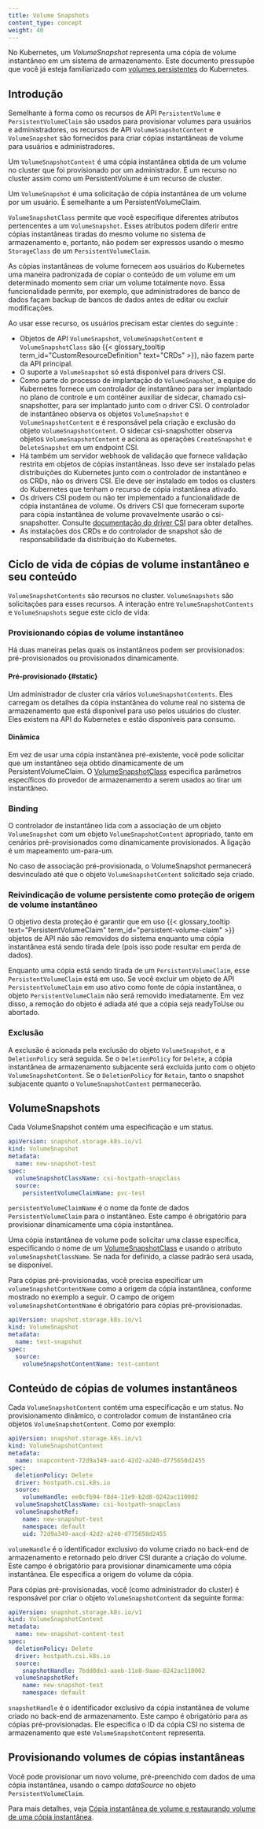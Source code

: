 ```yaml
---
title: Volume Snapshots
content_type: concept
weight: 40
---
```


<!-- overview -->

No Kubernetes, um _VolumeSnapshot_ representa uma cópia de volume instantâneo em um sistema de armazenamento. Este documento pressupõe que você já esteja familiarizado com [volumes persistentes](/docs/concepts/storage/persistent-volumes/) do Kubernetes.




<!-- body -->

## Introdução

Semelhante à forma como os recursos de API `PersistentVolume` e `PersistentVolumeClaim` são usados ​​para provisionar volumes para usuários e administradores, os recursos de API `VolumeSnapshotContent` e `VolumeSnapshot` são fornecidos para criar cópias instantâneas de volume para usuários e administradores.

Um `VolumeSnapshotContent` é uma cópia instantânea obtida de um volume no cluster que foi provisionado por um administrador. É um recurso no cluster assim como um PersistentVolume é um recurso de cluster.

Um `VolumeSnapshot` é uma solicitação de cópia instantânea de um volume por um usuário. É semelhante a um PersistentVolumeClaim.

`VolumeSnapshotClass` permite que você especifique diferentes atributos pertencentes a um `VolumeSnapshot`. Esses atributos podem diferir entre cópias instantâneas tiradas do mesmo volume no sistema de armazenamento e, portanto, não podem ser expressos usando o mesmo `StorageClass` de um `PersistentVolumeClaim`.

As cópias instantâneas de volume fornecem aos usuários do Kubernetes uma maneira padronizada de copiar o conteúdo de um volume em um determinado momento sem criar um volume totalmente novo. Essa funcionalidade permite, por exemplo, que administradores de banco de dados façam backup de bancos de dados antes de editar ou excluir modificações.

Ao usar esse recurso, os usuários precisam estar cientes do seguinte :

* Objetos de API `VolumeSnapshot`, `VolumeSnapshotContent` e `VolumeSnapshotClass` são {{< glossary_tooltip term_id="CustomResourceDefinition" text="CRDs" >}}, não fazem parte da API principal.
* O suporte a `VolumeSnapshot` só está disponível para drivers CSI.
* Como parte do processo de implantação do `VolumeSnapshot`, a equipe do Kubernetes fornece um controlador de instantâneo para ser implantado no plano de controle e um contêiner auxiliar de sidecar, chamado csi-snapshotter, para ser implantado junto com o driver CSI. O controlador de instantâneo observa os objetos `VolumeSnapshot` e `VolumeSnapshotContent` e é responsável pela criação e exclusão do objeto `VolumeSnapshotContent`. O sidecar csi-snapshotter observa objetos `VolumeSnapshotContent` e aciona as operações `CreateSnapshot` e `DeleteSnapshot` em um endpoint CSI.
* Há também um servidor webhook de validação que fornece validação restrita em objetos de cópias instantâneas. Isso deve ser instalado pelas distribuições do Kubernetes junto com o controlador de instantâneo e os CRDs, não os drivers CSI. Ele deve ser instalado em todos os clusters do Kubernetes que tenham o recurso de cópia instantânea ativado.
* Os drivers CSI podem ou não ter implementado a funcionalidade de cópia instantânea de volume. Os drivers CSI que forneceram suporte para cópia instantânea de volume provavelmente usarão o csi-snapshotter. Consulte [documentação do driver CSI](https://kubernetes-csi.github.io/docs/) para obter detalhes.
* As instalações dos CRDs e do controlador de snapshot são de responsabilidade da distribuição do Kubernetes.

## Ciclo de vida de cópias de volume instantâneo e seu conteúdo

`VolumeSnapshotContents` são recursos no cluster. `VolumeSnapshots` são solicitações para esses recursos. A interação entre `VolumeSnapshotContents` e `VolumeSnapshots` segue este ciclo de vida:

### Provisionando cópias de volume instantâneo

Há duas maneiras pelas quais os instantâneos podem ser provisionados: pré-provisionados ou provisionados dinamicamente.

#### Pré-provisionado {#static}
Um administrador de cluster cria vários `VolumeSnapshotContents`. Eles carregam os detalhes da cópia instantânea do volume real no sistema de armazenamento que está disponível para uso pelos usuários do cluster. Eles existem na API do Kubernetes e estão disponíveis para consumo.

#### Dinâmica
Em vez de usar uma cópia instantânea pré-existente, você pode solicitar que um instantâneo seja obtido dinamicamente de um PersistentVolumeClaim. O [VolumeSnapshotClass](/docs/concepts/storage/volume-snapshot-classes/) especifica parâmetros específicos do provedor de armazenamento a serem usados ao tirar um instantâneo.

### Binding

O controlador de instantâneo lida com a associação de um objeto `VolumeSnapshot` com um objeto `VolumeSnapshotContent` apropriado, tanto em cenários pré-provisionados como dinamicamente provisionados. A ligação é um mapeamento um-para-um.

No caso de associação pré-provisionada, o VolumeSnapshot permanecerá desvinculado até que o objeto `VolumeSnapshotContent` solicitado seja criado.

### Reivindicação de volume persistente como proteção de origem de volume instantâneo

O objetivo desta proteção é garantir que em uso
{{< glossary_tooltip text="PersistentVolumeClaim" term_id="persistent-volume-claim" >}} objetos de API não são removidos do sistema enquanto uma cópia instantânea está sendo tirada dele (pois isso pode resultar em perda de dados).

Enquanto uma cópia está sendo tirada de um `PersistentVolumeClaim`, esse `PersistentVolumeClaim` está em uso. Se você excluir um objeto de API `PersistentVolumeClaim` em uso ativo como fonte de cópia instantânea, o objeto `PersistentVolumeClaim` não será removido imediatamente. Em vez disso, a remoção do objeto é adiada até que a cópia seja readyToUse ou abortado.

### Exclusão

A exclusão é acionada pela exclusão do objeto `VolumeSnapshot`, e a `DeletionPolicy` será seguida. Se o `DeletionPolicy` for `Delete`, a cópia instantânea de armazenamento subjacente será excluída junto com o objeto `VolumeSnapshotContent`. Se o `DeletionPolicy` for `Retain`, tanto o snapshot subjacente quanto o `VolumeSnapshotContent` permanecerão.

## VolumeSnapshots

Cada VolumeSnapshot contém uma especificação e um status.

```yaml
apiVersion: snapshot.storage.k8s.io/v1
kind: VolumeSnapshot
metadata:
  name: new-snapshot-test
spec:
  volumeSnapshotClassName: csi-hostpath-snapclass
  source:
    persistentVolumeClaimName: pvc-test
```

`persistentVolumeClaimName` é o nome da fonte de dados `PersistentVolumeClaim` para o instantâneo. Este campo é obrigatório para provisionar dinamicamente uma cópia instantânea.

Uma cópia instantânea de volume pode solicitar uma classe específica, especificando o nome de um
[VolumeSnapshotClass](/docs/concepts/storage/volume-snapshot-classes/) e usando o atributo `volumeSnapshotClassName`. Se nada for definido, a classe padrão será usada, se disponível.

Para cópias pré-provisionadas, você precisa especificar um `volumeSnapshotContentName` como a origem da cópia instantânea, conforme mostrado no exemplo a seguir. O campo de origem `volumeSnapshotContentName` é obrigatório para cópias pré-provisionadas.

```yaml
apiVersion: snapshot.storage.k8s.io/v1
kind: VolumeSnapshot
metadata:
  name: test-snapshot
spec:
  source:
    volumeSnapshotContentName: test-content
```

## Conteúdo de cópias de volumes instantâneos

Cada `VolumeSnapshotContent` contém uma especificação e um status. No provisionamento dinâmico, o controlador comum de instantâneo cria objetos `VolumeSnapshotContent`. Como por exemplo:

```yaml
apiVersion: snapshot.storage.k8s.io/v1
kind: VolumeSnapshotContent
metadata:
  name: snapcontent-72d9a349-aacd-42d2-a240-d775650d2455
spec:
  deletionPolicy: Delete
  driver: hostpath.csi.k8s.io
  source:
    volumeHandle: ee0cfb94-f8d4-11e9-b2d8-0242ac110002
  volumeSnapshotClassName: csi-hostpath-snapclass
  volumeSnapshotRef:
    name: new-snapshot-test
    namespace: default
    uid: 72d9a349-aacd-42d2-a240-d775650d2455
```

`volumeHandle` é o identificador exclusivo do volume criado no back-end de armazenamento e retornado pelo driver CSI durante a criação do volume. Este campo é obrigatório para provisionar dinamicamente uma cópia instantânea. Ele especifica a origem do volume da cópia.

Para cópias pré-provisionadas, você (como administrador do cluster) é responsável por criar o objeto `VolumeSnapshotContent` da seguinte forma:

```yaml
apiVersion: snapshot.storage.k8s.io/v1
kind: VolumeSnapshotContent
metadata:
  name: new-snapshot-content-test
spec:
  deletionPolicy: Delete
  driver: hostpath.csi.k8s.io
  source:
    snapshotHandle: 7bdd0de3-aaeb-11e8-9aae-0242ac110002
  volumeSnapshotRef:
    name: new-snapshot-test
    namespace: default
```

`snapshotHandle` é o identificador exclusivo da cópia instantânea de volume criado no back-end de armazenamento. Este campo é obrigatório para as cópias pré-provisionadas. Ele especifica o ID da cópia CSI no sistema de armazenamento que este `VolumeSnapshotContent` representa.

## Provisionando volumes de cópias instantâneas

Você pode provisionar um novo volume, pré-preenchido com dados de uma cópia instantânea, usando
o campo *dataSource* no objeto `PersistentVolumeClaim`.

Para mais detalhes, veja [Cópia instantânea de volume e restaurando volume de uma cópia instantânea](/docs/concepts/storage/persistent-volumes/#volume-snapshot-and-restore-volume-from-snapshot-support).
